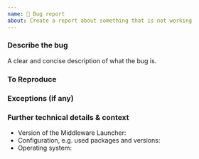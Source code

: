 ```yaml
---
name: 🐞 Bug report
about: Create a report about something that is not working
---
```


<!--
Please keep in mind that the GitHub issue tracker is not intended as a general support forum, but for reporting bugs and feature requests. Questions that arise during implementation should be asked in the discussion section: https://github.com/fiskaltrust/middleware-launcher/discussions
For problems with existing installations or rollouts, please reach out to our Customer Success teams via support@fiskaltrust.[at/de/fr].
-->

### Describe the bug
A clear and concise description of what the bug is.

### To Reproduce
<!--
We ❤ code! Point us to a minimalistic repro step, e.g. the code you're calling when the bug occurs, or the request you send to the Middleware.
-->

### Exceptions (if any)
<!-- 
Include the exception you get when facing this issue
-->

### Further technical details & context
- Version of the Middleware Launcher:
- Configuration, e.g. used packages and versions: 
- Operating system: 

<!--
Please add all other details that seem relevant to you, e.g. used programming language, specifics about your environment, etc.
-->